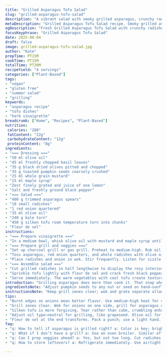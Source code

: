 ```yaml
---
title: "Grilled Asparagus Tofu Salad"
slug: "grilled-asparagus-tofu-salad"
description: "A vibrant salad with smoky grilled asparagus, crunchy radishes, and creamy tofu silken chunks tossed in a herby olive and pumpkin seed vinaigrette. Quick grilling over hot coals locks in color and crunch. Ingredients and quantities shifted slightly for balance. Substituted chives with fresh basil, replaced honey with maple syrup bringing a rounded earthiness with a bit of sweet bite. Tossed radishes sliced post-grill to keep crisp texture popping alongside the soft tofu. Cooking times adjusted; grills judged by tactile springiness and color char rather than minutes. Flower salt used for finishing for punch plus aromatic lift."
metaDescription: "Grilled Asparagus Tofu Salad recipe. Smoky grilled asparagus with creamy silken tofu and a herby vinaigrette bringing earthy flavors."
ogDescription: "Fresh Grilled Asparagus Tofu Salad with crunchy radishes and a herby dressing. Perfect for summer meals with great textures."
focusKeyphrase: "Grilled Asparagus Tofu Salad"
date: 2025-08-04
draft: false
image: grilled-asparagus-tofu-salad.jpg
author: "Kate"
prepTime: PT15M
cookTime: PT15M
totalTime: PT30M
recipeYield: "4 servings"
categories: ["Plant-Based"]
tags:
- "vegan"
- "gluten free"
- "summer salad"
- "grilling"
keywords:
- "asparagus recipe"
- "tofu dishes"
- "herb vinaigrette"
breadcrumb: ["Home", "Recipes", "Plant-Based"]
nutrition: 
 calories: "280"
 fatContent: "22g"
 carbohydrateContent: "12g"
 proteinContent: "8g"
ingredients:
- "=== Dressing ==="
- "50 ml olive oil"
- "45 ml freshly chopped basil leaves"
- "35 g black dried olives pitted and chopped"
- "35 g toasted pumpkin seeds coarsely crushed"
- "25 ml whole grain mustard"
- "15 ml maple syrup"
- "Zest finely grated and juice of one lemon"
- "Salt and freshly ground black pepper"
- "=== Salad ==="
- "400 g trimmed asparagus spears"
- "10 small radishes"
- "1 red onion quartered"
- "35 ml olive oil"
- "240 g kale torn"
- "450 g silken tofu room temperature torn into chunks"
- "Fleur de sel"
instructions:
- "=== Prepare vinaigrette ==="
- "In a medium bowl, whisk olive oil with mustard and maple syrup until emulsified. Stir in basil leaves, chopped olives, pumpkin seeds. Add lemon zest and juice. Season with salt and pepper to taste. Set aside allowing flavors to marry."
- "=== Prepare grill and veggies ==="
- "Set up charcoal grill or gas grill. Preheat to medium-high. Rub oil over grill grates to prevent sticking. Place wok on one side to act as a stir-fry pan."
- "Toss asparagus, red onion quarters, and whole radishes with olive oil, salt, and pepper on a large plate."
- "Place radishes and onion in wok. Stir frequently. Listen for sizzle and notice skin blistering. After about 7 to 10 minutes the onion edges should caramelize, radishes soften but stay still firm. Simultaneously, grill asparagus directly on the grate moving them every 2 minutes for an even char, about 6 minutes total. They want to be bright green and toothsome—half firm. Avoid overcooking or they turn mushy and dull."
- "=== Assemble salad ==="
- "Cut grilled radishes in half lengthwise to display the rosy interior contrast. Distribute kale on plates. Mound grilled veg on top, nestle torn tofu chunks around."
- "Sprinkle tofu lightly with fleur de sel and crack fresh black pepper over everything. Drizzle the vinaigrette generously."
- "Serve immediately. The warm vegetables with cool tofu create textural contrast. If you must, hold dressing until last minute to keep kale from wilting."
introduction: "Grilling asparagus does more than cook it. That snap when you pull it from the grates signals exactly where it should be—bright emerald with char lines, tender yet crisp. Radishes soften while keeping a crunch if you manage heat right. A wok on the grill for onions picks up smoky notes and caramelizes sugars faster. Silken tofu torn gently holds vinaigrette without breaking down like firm tofu would, adding creamy cool relief against the smoky veg. This salad breathes summer; fresh herbs, pumpkin seeds toasted for nuttiness, and a touch of sweet maple balancing sharp mustard and lemon zing. Swap basil for chives, maple for honey if you prefer, or even lemon for lime depending on your garden or mood. Winter greens can sub for kale though kale adds texture contrast their cousins lack. Techniques here lean on sensory cues—skin blistering, color deepening, smell of caramelizing onion—more than timers. Trust the look and feel and your grill. Serve warm, bright, and fresh."
ingredientsNote: "Adjust pumpkin seeds to any nut or seed on hand—sunflower seeds or chopped walnuts add complexity. Black olives can be swapped for kalamata for extra fruitiness or omit if you want a milder dressing. Maple syrup instead of honey keeps this vegan but you can always use agave nectar or a pinch of sugar in a pinch weighing sweetness against acidity. Olive oil quality matters here; choose good extra virgin for dressing, but if grilling use a neutral oil with a higher smoke point to avoid bitterness—canola or grapeseed work fine. Tofu silken texture offers delicate mouthfeel but always drain and pat dry lightly or the salad becomes watery. Kale is sturdy enough to hold its shape and stand dressing but any hearty green like chard or baby spinach works. Radishes get a balance from grilling but if your grill is weak or you’re indoors, pan roasting with good oil and a hot pan does the trick."
instructionsNote: "Keep grill zones clear; wok and grate separate allows multiple cooking textures at once. The wok develops Maillard reactions on onions and radishes—watch for golden undertones, don’t rush with heat or you get burnt without caramel. Moving radishes and onions frequently prevents sticking and evens color. For asparagus, visual check is key. They’ll steam a little on grill; wait for cracks of color or char lines but still a firm snap when bent. Overdone asparagus loses structure fast. Tofu should be added at final plating; too long in heat leads to crumbling or wilting. Tear by hand for uneven, rustic chunks that catch dressing better than cubes. Finish with fleur de sel to punch all layers up, a seasoning step often missed but critical. If you don’t have fleur de sel, coarse sea salt works but less dramatically. The dressing can be made hours ahead and tastes better after rest, but toss just before serving for optimal texture especially on greens. Use your nose, ears, and eyes—when you smell sweet onion roasting and see the cast iron wok steaming and sizzling, you’re close."
tips:
- "Burnt edges on onions mean better flavor. Use medium-high heat for caramelizing. Move them often. Listen for the sizzle; it signals readiness. Toss radishes directly on grill for char, don’t shy away from grilling them; texture change is key."
- "Grill zones clear. Wok for onions on one side, grill for asparagus on another. Multi-task. Check for color, listen for sounds. Feel the snap when bending asparagus; it tells if cooked right. Visual is crucial."
- "Silken tofu is more forgiving. Tear rather than cube, crumbling enhances the texture with vinaigrette. Pat dry before using. Drain excess moisture. Avoid mushy salad. Meanwhile, check the warmth; serve immediately for best contrast."
- "Adjust oil type—neutral for grilling, like grapeseed. Olive oil for dressings is essential. High quality matters; poor oil ruins the balance. Pumpkin seeds swap for nuts if needed. Sunflower seeds work in a pinch—play around."
- "Fleur de sel at the end transforms. Pack a punch; use a light hand. If unavailable, coarse sea salt is fine. Watch oversalting. Dressing can sit for hours but toss salad just before serving. Keep that kale crisp."
faq:
- "q: How to tell if asparagus is grilled right? a: Color is key; bright green, char lines. Snap when bent, firm texture. Overdone? Turns mushy. Watch those cues."
- "q: What if I don’t have a grill? a: Use an oven broiler. Similar effect, high heat. Pan-roasting also works. Hot pan, good oil, toss often. Just follow heat cues."
- "q: Can I prep veggies ahead? a: Yes, but not too long. Cut radishes before grilling; unwrap avocado if used. Grill veggies just before serving. Keep it fresh."
- "q: How to store leftovers? a: Refrigerate immediately. Use airtight container. Keep salad undressed. Wilting occurs quickly. For longer storage, separate components."

---
```

